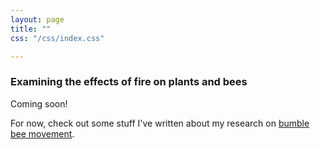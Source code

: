 ```yaml
---
layout: page
title: ""
css: "/css/index.css"

---
```


### Examining the effects of fire on plants and bees

Coming soon! 

For now, check out some stuff I've written about my research on [bumble bee movement](../bbmove). 